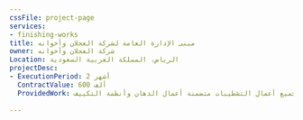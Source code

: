 ```yaml
---
cssFile: project-page
services:
- finishing-works
title: مبنى الإدارة العامة لشركة العجلان وأخوانه
owner: شركة العجلان وأخوانه
Location: الرياض، المملكة العربية السعودية
projectDesc:
- ExecutionPeriod: 2 أشهر
  ContractValue: 600 ألف
  ProvidedWork: جميع أعمال التشطيبات متضمنة أعمال الدهان وأنظمة التكييف
 
---
```

